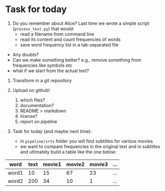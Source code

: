 # Task for today

1. Do you remember about Alice?
   Last time we wrote a simple script (`process_text.py`) that would:
	* read a filename from command line
	* read its content and count frequencies of words
	* save word frequency list in a tab-separated file

- Any doubts?
- Can we make something better? e.g., remove something from frequencies like symbols etc
- what if we start from the actual text?

1. Transform in a git repository

2. Upload on github!
   1. which files?
   2. documentation?
   3. README > markdown
   4. license?
   5. report on pipeline

3. Task for today (and maybe next time):
   * in `pipeline/srts` folder you will find subtitles for various movies
   * we want to compare frequencies in the original text and in subtitles and ultimately build a table like the one below:


| word  | text | movie1 | movie2 | movie3 | ... |
| ---   | ---  | ----   | ---    | ---    | --- |
| word1 | 10   |  15    | 67     | 23     | ... |
| word2 | 200  | 34     | 10     | 1      | ... |
